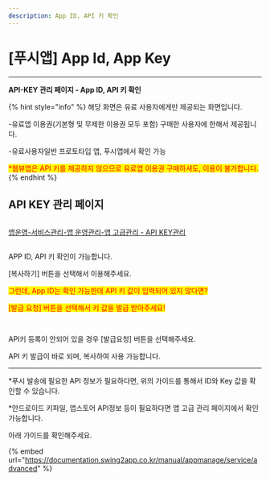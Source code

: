 ```yaml
---
description: App ID, API 키 확인
---
```


# \[푸시앱] App Id, App Key

***



**API-KEY 관리 페이지  -  App ID, API 키 확인**

{% hint style="info" %}
해당 화면은 유료 사용자에게만 제공되는 화면입니다.

\-유료앱 이용권(기본형 및 무제한 이용권 모두 포함) 구매한 사용자에 한해서 제공됩니다.&#x20;

\-유료사용자일반 프로토타입 앱, 푸시앱에서 확인 가능

<mark style="color:red;">\*웹뷰앱은 API 키를 제공하지 않으므로 유료앱 이용권 구매하셔도, 이용이 불가합니다.</mark>
{% endhint %}



## **API KEY  관리 페이지**

<figure><img src="../../.gitbook/assets/키1.png" alt=""><figcaption></figcaption></figure>

[앱운영-서비스관리-앱 운영관리-앱 고급관리 - API KEY관리](https://www.swing2app.co.kr/view/app\_advanced\_management\_by\_api\_key)&#x20;



<div align="left">

<figure><img src="../../.gitbook/assets/키3.png" alt=""><figcaption></figcaption></figure>

</div>

APP ID,   API 키 확인이 가능합니다.

\[복사하기] 버튼을 선택해서 이용해주세요.&#x20;



<mark style="color:red;">그런데, App ID는  확인 가능한데 API 키 값이 입력되어 있지 않다면?</mark>

<mark style="color:red;">\[발급 요청] 버튼을 선택해서 키 값을 발급 받아주세요!</mark>

<div align="left">

<figure><img src="../../.gitbook/assets/키4.png" alt=""><figcaption></figcaption></figure>

</div>

<div align="left">

<figure><img src="../../.gitbook/assets/키5.png" alt=""><figcaption></figcaption></figure>

</div>

API키 등록이 안되어 있을 경우 \[발급요청] 버튼을 선택해주세요.&#x20;

API 키  발급이  바로 되며, 복사하여 사용 가능합니다.



***



\*푸시 발송에 필요한 API 정보가 필요하다면, 위의 가이드를 통해서 ID와 Key 값을 확인할 수 있습니다.



\*안드로이드 키파일, 앱스토어 API정보 등이 필요하다면 앱 고급 관리 페이지에서 확인 가능합니다.&#x20;

아래 가이드를 확인해주세요.&#x20;

{% embed url="https://documentation.swing2app.co.kr/manual/appmanage/service/advanced" %}


